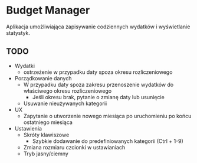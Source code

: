 # Budget Manager

Aplikacja umożliwiająca zapisywanie codziennych wydatków i wyświetlanie statystyk.

## TODO

- Wydatki
  - ostrzeżenie w przypadku daty spoza okresu rozliczeniowego
- Porządkowanie danych
  - W przypadku daty spoza zakresu przenoszenie wydatków do właściwego okresu rozliczeniowego
    - Jeśli okresu brak, pytanie o zmianę daty lub usunięcie
  - Usuwanie nieużywanych kategorii
- UX
  - Zapytanie o utworzenie nowego miesiąca po uruchomieniu po końcu ostatniego miesiąca
- Ustawienia
  - Skróty klawiszowe
    - Szybkie dodawanie do predefiniowanych kategorii (Ctrl + 1-9)
  - Zmiana rozmiaru czcionki w ustawianiach
  - Tryb jasny/ciemny